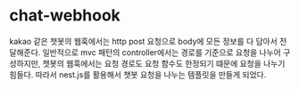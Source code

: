 # chat-webhook

kakao 같은 챗봇의 웹훅에서는 http post 요청으로 body에 모든 정보를 다 담아서 전달해준다. 일반적으로 mvc 패턴의 controller에서는 경로를 기준으로 요청을 나누어 구성하지만, 챗봇의 웹훅에서는 요청 경로도 요청 함수도 한정되기 떄문에 요청을 나누기 힘들다. 따라서 nest.js를 활용해서 챗봇 요청을 나누는 템플릿을 만들게 되었다.
